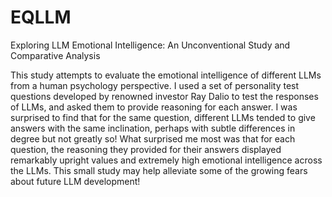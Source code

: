 # EQLLM
Exploring LLM Emotional Intelligence: An Unconventional Study and Comparative Analysis

This study attempts to evaluate the emotional intelligence of different LLMs from a human psychology perspective. I used a set of personality test questions developed by renowned investor Ray Dalio to test the responses of LLMs, and asked them to provide reasoning for each answer. I was surprised to find that for the same question, different LLMs tended to give answers with the same inclination, perhaps with subtle differences in degree but not greatly so! What surprised me most was that for each question, the reasoning they provided for their answers displayed remarkably upright values and extremely high emotional intelligence across the LLMs. This small study may help alleviate some of the growing fears about future LLM development! 
